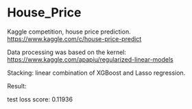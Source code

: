 # House_Price
Kaggle competition, house price prediction.
https://www.kaggle.com/c/house-price-predict

Data processing was based on the kernel:
https://www.kaggle.com/apapiu/regularized-linear-models

Stacking: linear combination of XGBoost and Lasso regression.

Result: 

test loss score: 0.11936
